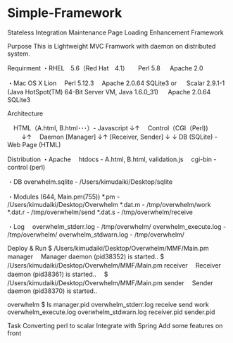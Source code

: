 Simple-Framework
================

Stateless Integration Maintenance Page Loading Enhancement Framework

Purpose
This is Lightweight MVC Framwork with daemon on distributed system.

Requirment
  ・RHEL　5.6（Red Hat　4.1）
　  Perl 5.8
　  Apache 2.0

  ・Mac OS X Lion
  　Perl 5.12.3
  　Apache 2.0.64
    SQLite3
    or
　  Scalar 2.9.1-1 (Java HotSpot(TM) 64-Bit Server VM, Java 1.6.0_31)
　  Apache 2.0.64
    SQLite3
  
Architecture

　HTML（A.html, B.html･･･）- Javascript <validation>
       ↓↑
　Control（CGI（Perl))
　　 ↓↑
　Daemon 
   [Manager]
        ↓↑ 
   [Receiver, Sender]
       ↓               ↓
   DB (SQLite) - Web Page (HTML)
 
Distribution
  ・Apache
  　htdocs - A.html, B.html, validation.js
  　cgi-bin - control (perl)

  ・DB
    overwhelm.sqlite - /Users/kimudaiki/Desktop/sqlite

  ・Modules (644, Main.pm(755))
    *.pm - /Users/kimudaiki/Desktop/Overwhelm
    *.dat.m - /tmp/overwhelm/work 
    *.dat.r - /tmp/overwhelm/send
    *.dat.s - /tmp/overwhelm/receive

  ・Log
  　overwhelm_stderr.log - /tmp/overwhelm/
    overwhelm_execute.log - /tmp/overwhelm/
    overwhelm_stdwarn.log - /tmp/overwhelm/

Deploy & Run
  $ /Users/kimudaiki/Desktop/Overwhelm/MMF/Main.pm manager
　Manager daemon (pid38352) is started..
  $ /Users/kimudaiki/Desktop/Overwhelm/MMF/Main.pm receiver
　Receiver daemon (pid38361) is started..
　$ /Users/kimudaiki/Desktop/Overwhelm/MMF/Main.pm sender
　Sender daemon (pid38370) is started..

  overwhelm $ ls
  manager.pid  	overwhelm_stderr.log	receive			send			work
  overwhelm_execute.log	overwhelm_stdwarn.log	receiver.pid		sender.pid

Task
  Converting perl to scalar
  Integrate with Spring
  Add some features on front